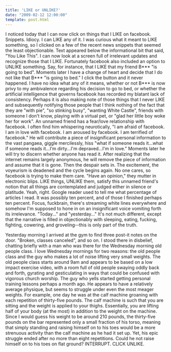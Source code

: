 ```yaml
---
title: 'LIKE or UNLIKE?'
date: "2009-02-12 12:00:00"
template: post.html
---
```


I noticed today that I can now click on things that I LIKE on facebook. Snippets. Idiocy. I can LIKE any of it. I was curious what it meant to LIKE something, so I clicked on a few of the recent news snippets that seemed the least objectionable. Text appeared below the informational bit that said, "You Like This". I can now look at a screen full of irrelevant updates and recognize those that I LIKE. Fortunately facebook also included an option to UNLIKE something. Say, for instance, that I LIKE that my friend B\*\*\* "is going to bed". Moments later I have a change of heart and decide that I do not like that B\*\*\* "is going to bed." I click the button and it never happened. I have no idea what any of it means, whether or not B\*\*\* is now privy to my ambivalence regarding his decision to go to bed, or whether the artificial intelligence that governs facebook has recorded my blatant lack of consistency. Perhaps it is also making note of those things that I never LIKE and subsequently notifying those people that I think nothing of the fact that they are "with pie", "so stinking busy", "wanting White Castle", friends with someone I don't know, playing with a virtual pet, or "glad her little boy woke her for work". An unnamed friend has a fear/love relationship with facebook. I often find him whispering neurotically, "I am afraid of facebook. I am in love with facebook. I am aroused by facebook. I am terrified of facebook." He will contribute a piece of insignificant personal information to the vast pangaea, giggle mercilessly, hiss "what if someone reads it...what if someone reads it...I'm dirty...I'm depraved...I'm in love." Moments later he will try to discern whether anyone has read it. After realizing that the internet remains largely anonymous, he will remove the piece of information and assume that it is gone. Then the despair sets in. The excitement, the voyeurism is deadened and the cycle begins again. No one cares, so facebook is trying to make them care. "Have an opinion," they mutter in electronic blips. LIKE things, UNLIKE them, satisfy this unnamed friend's notion that all things are contemplated and judged either in silence or platitude. Yeah, right. Google reader used to tell me what percentage of articles I read. It was possibly ten percent, and of those I finished perhaps ten percent. Focus, fuckbrain, there's streaming white lines everywhere and somehow I'm supposed to hone in on an insignificant voice vomiting forth its irrelevance. "Today..." and "yesterday..." It's not much different, except that the narrative is filled in objectionably with sleeping, eating, fucking, fighting, cowering, and groveling--this is only part of the truth.

Yesterday morning I arrived at the gym to find three post-it notes on the door. "Broken, classes canceled", and so on. I stood there in disbelief, chatting briefly with a man who was there for the Wednesday morning old people class. I love Wednesday mornings for two reasons: the old people class and the guy who makes a lot of noise lifting very small weights. The old people class starts around 9am and appears to be based on a low impact exercise video, with a room full of old people swaying oddly back and forth, gyrating and gesticulating in ways that could be confused with vigorous church worship. The guy who yells started getting personal training lessons perhaps a month ago. He appears to have a relatively average physique, but seems to struggle under even the most meager weights. For example, one day he was at the calf machine groaning with each repetition of thirty-five pounds. The calf machine is such that you are sitting and the weight is applied to your thighs. Essentially, you are lifting half of your body (at the most) in addition to the weight on the machine. Since I would guess his weight to be around 210 pounds, the thirty-five pounds on the bar represented only a small fraction of his torso, meaning that simply standing and raising himself on to his toes would be a more strenuous activity than the calf machine as he had it set up. Yet, his epic struggle ended after no more than eight repetitions. Could he not raise himself on to his toes on flat ground? INTERRUPT. CLICK UNLIKE.